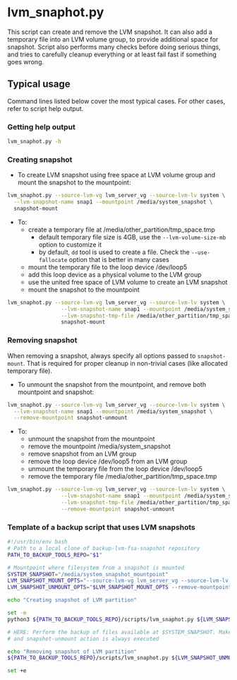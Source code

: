 # lvm_snaphot.py
This script can create and remove the LVM snapshot. It can also add a temporary file into an LVM volume group, 
to provide additional space for snapshot. Script also performs many checks before doing 
serious things, and tries to carefully cleanup everything or at least fail fast if something goes wrong.

## Typical usage
Command lines listed below cover the most typical cases. For other cases, refer to script help output.
### Getting help output
```bash
lvm_snaphot.py -h
```
### Creating snapshot
* To create LVM snapshot using free space at LVM volume group and mount the snapshot to the mountpoint:
```bash
lvm_snaphot.py --source-lvm-vg lvm_server_vg --source-lvm-lv system \
  --lvm-snapshot-name snap1 --mountpoint /media/system_snapshot \
  snapshot-mount
```
* To: 
  * create a temporary file at /media/other_partition/tmp_space.tmp
    * default temporary file size is 4GB, use the `--lvm-volume-size-mb` option to customize it
    * by default, `dd` tool is used to create a file. Check the `--use-fallocate` option that is better in many cases  
  * mount the temporary file to the loop device /dev/loop5
  * add this loop device as a physical volume to the LVM group
  * use the united free space of LVM volume to create an LVM snapshot
  * mount the snapshot to the mountpoint
```bash
lvm_snaphot.py --source-lvm-vg lvm_server_vg --source-lvm-lv system \
                 --lvm-snapshot-name snap1 --mountpoint /media/system_snapshot \
                 --lvm-snapshot-tmp-file /media/other_partition/tmp_space.tmp --loop-device /dev/loop5 \
                 snapshot-mount
```

### Removing snapshot
When removing a snapshot, always specify all options passed to `snapshot-mount`. That is required for proper
cleanup in non-trivial cases (like allocated temporary file).
* To unmount the snapshot from the mountpoint, and remove both mountpoint and snapshot:
```bash
lvm_snaphot.py --source-lvm-vg lvm_server_vg --source-lvm-lv system \
  --lvm-snapshot-name snap1 --mountpoint /media/system_snapshot \
  --remove-mountpoint snapshot-unmount
```
* To:
  * unmount the snapshot from the mountpoint
  * remove the mountpoint /media/system_snapshot
  * remove snapshot from an LVM group
  * remove the loop device /dev/loop5 from an LVM group
  * unmount the temporary file from the loop device /dev/loop5
  * remove the temporary file /media/other_partition/tmp_space.tmp
```bash
lvm_snaphot.py --source-lvm-vg lvm_server_vg --source-lvm-lv system \
                 --lvm-snapshot-name snap1 --mountpoint /media/system_snapshot \
                 --lvm-snapshot-tmp-file /media/other_partition/tmp_space.tmp --loop-device /dev/loop5 \
                 --remove-mountpoint snapshot-unmount
``` 
### Template of a backup script that uses LVM snapshots
```bash
#!/usr/bin/env bash
# Path to a local clone of backup-lvm-fsa-snapshot repository
PATH_TO_BACKUP_TOOLS_REPO="$1"

# Mountpoint where filesystem from a snapshot is mounted
SYSTEM_SNAPSHOT="/media/system_snapshot_mountpoint"
LVM_SNAPSHOT_MOUNT_OPTS="--source-lvm-vg lvm_server_vg --source-lvm-lv system --lvm-snapshot-name snap1 --mountpoint ${SYSTEM_SNAPSHOT}"
LVM_SNAPSHOT_UNMOUNT_OPTS="$LVM_SNAPSHOT_MOUNT_OPTS --remove-mountpoint"

echo "Creating snapshot of LVM partition"

set -e
python3 ${PATH_TO_BACKUP_TOOLS_REPO}/scripts/lvm_snaphot.py ${LVM_SNAPSHOT_MOUNT_OPTS}  snapshot-mount

# HERE: Perform the backup of files available at $SYSTEM_SNAPSHOT. Make sure you script exit code correctly 
# and snapshot-unmount action is always executed

echo "Removing snapshot of LVM partition"
${PATH_TO_BACKUP_TOOLS_REPO}/scripts/lvm_snaphot.py ${LVM_SNAPSHOT_UNMOUNT_OPTS} --remove-mountpoint snapshot-unmount

set +e
```
